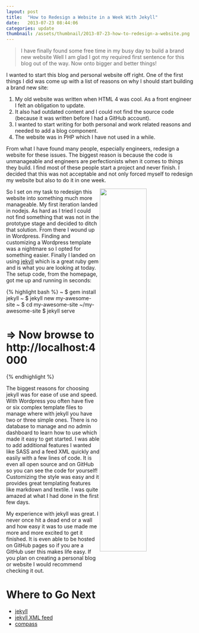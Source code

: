 ```yaml
---
layout: post
title:  "How to Redesign a Website in a Week With Jekyll"
date:   2013-07-23 08:44:06
categories: update
thumbnail: /assets/thumbnail/2013-07-23-how-to-redesign-a-website.png
---
```


> I have finally found some free time in my busy day to build a brand new website 
Well I am glad I got my required first sentence for this blog out of the way. Now onto bigger and better things!

I wanted to start this blog and personal website off right. One of the first things I did was come up with a list of reasons on why I should start building a brand new site:

1. My old website was written when HTML 4 was cool. As a front engineer I felt an obligation to update.
2. It also had outdated content and I could not find the source code (because it was written before I had a GitHub account).
3. I wanted to start writing for both personal and work related reasons and needed to add a blog component.
4. The website was in PHP which I have not used in a while.

From what I have found many people, especially engineers, redesign a website for these issues. The biggest reason is because the code is unmanageable and engineers are perfectionists when it comes to things they build. I find most of these people start a project and never finish. I decided that this was not acceptable and not only forced myself to redesign my website but also to do it in one week.

<img src="{{ site.baseurl }}/assets/jekyll-logo.png" width="50%" height="50%" style="float: right" />

So I set on my task to redesign this website into something much more manageable. My first iteration landed in nodejs. As hard as I tried I could not find something that was not in the prototype stage and decided to ditch that solution. From there I wound up in Wordpress. Finding and customizing a Wordpress template was a nightmare so I opted for something easier. Finally I landed on using [jekyll](http://jekyllrb.com) which is a great ruby gem and is what you are looking at today. The setup code, from the homepage, got me up and running in seconds:

{% highlight bash %}
~ $ gem install jekyll
~ $ jekyll new my-awesome-site
~ $ cd my-awesome-site
~/my-awesome-site $ jekyll serve
# => Now browse to http://localhost:4000
{% endhighlight %}

The biggest reasons for choosing jekyll was for ease of use and speed. With Wordpress you often have five or six complex template files to manage where with jekyll you have two or three simple ones. There is no database to manage and no admin dashboard to learn how to use which made it easy to get started. I was able to add additional features I wanted like SASS and a feed XML quickly and easily with a few lines of code. It is even all open source and on GitHub so you can see the code for yourself! Customizing the style was easy and it provides great templating features like markdown and textile. I was quite amazed at what I had done in the first few days.

My experience with jekyll was great. I never once hit a dead end or a wall and how easy it was to use made me more and more excited to get it finished. It is even able to be hosted on GitHub pages so if you are a GitHub user this makes life easy. If you plan on creating a personal blog or website I would recommend checking it out.

# Where to Go Next
* [jekyll](http://jekyllrb.com)
* [jekyll XML feed](https://github.com/snaptortoise/jekyll-rss-feeds)
* [compass](http://compass-style.org)
